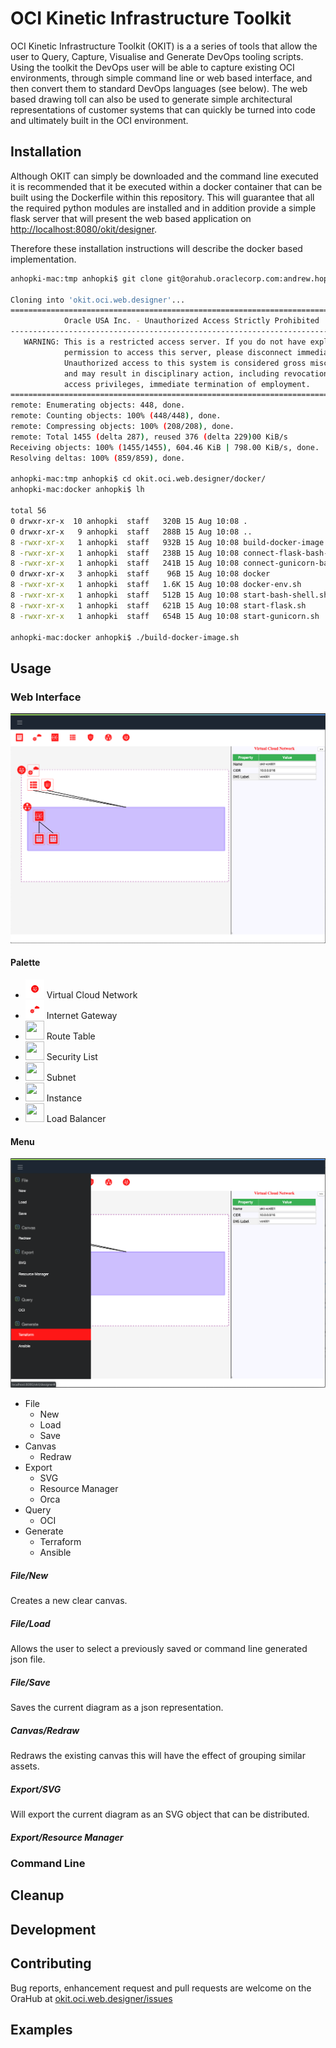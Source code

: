 # OCI Kinetic Infrastructure Toolkit

OCI Kinetic Infrastructure Toolkit (OKIT) is a a series of tools that allow the user to Query, Capture, Visualise and
Generate DevOps tooling scripts. Using the toolkit the DevOps user will be able to capture existing OCI environments,
through simple command line or web based interface, and then convert them to standard DevOps languages (see below). 
The web based drawing toll can also be used to generate simple architectural representations of customer systems that 
can quickly be turned into code and ultimately built in the OCI environment.

## Installation
Although OKIT can simply be downloaded and the command line executed it is recommended that it be executed within a
docker container that can be built using the Dockerfile within this repository. This will guarantee that all the required 
python modules are installed and in addition provide a simple flask server that will present the web based application on
[http://localhost:8080/okit/designer](http://localhost:8080/okit/designer).

Therefore these installation instructions will describe the docker based implementation.

```bash
anhopki-mac:tmp anhopki$ git clone git@orahub.oraclecorp.com:andrew.hopkinson/okit.oci.web.designer.git

Cloning into 'okit.oci.web.designer'...
===============================================================================
            Oracle USA Inc. - Unauthorized Access Strictly Prohibited
-------------------------------------------------------------------------------
   WARNING: This is a restricted access server. If you do not have explicit
            permission to access this server, please disconnect immediately.
            Unauthorized access to this system is considered gross misconduct
            and may result in disciplinary action, including revocation of
            access privileges, immediate termination of employment.
===============================================================================
remote: Enumerating objects: 448, done.
remote: Counting objects: 100% (448/448), done.
remote: Compressing objects: 100% (208/208), done.
remote: Total 1455 (delta 287), reused 376 (delta 229)00 KiB/s
Receiving objects: 100% (1455/1455), 604.46 KiB | 798.00 KiB/s, done.
Resolving deltas: 100% (859/859), done.

anhopki-mac:tmp anhopki$ cd okit.oci.web.designer/docker/
anhopki-mac:docker anhopki$ lh

total 56
0 drwxr-xr-x  10 anhopki  staff   320B 15 Aug 10:08 .
0 drwxr-xr-x   9 anhopki  staff   288B 15 Aug 10:08 ..
8 -rwxr-xr-x   1 anhopki  staff   932B 15 Aug 10:08 build-docker-image.sh
8 -rwxr-xr-x   1 anhopki  staff   238B 15 Aug 10:08 connect-flask-bash-shell.sh
8 -rwxr-xr-x   1 anhopki  staff   241B 15 Aug 10:08 connect-gunicorn-bash-shell.sh
0 drwxr-xr-x   3 anhopki  staff    96B 15 Aug 10:08 docker
8 -rwxr-xr-x   1 anhopki  staff   1.6K 15 Aug 10:08 docker-env.sh
8 -rwxr-xr-x   1 anhopki  staff   512B 15 Aug 10:08 start-bash-shell.sh
8 -rwxr-xr-x   1 anhopki  staff   621B 15 Aug 10:08 start-flask.sh
8 -rwxr-xr-x   1 anhopki  staff   654B 15 Aug 10:08 start-gunicorn.sh

anhopki-mac:docker anhopki$ ./build-docker-image.sh
```

## Usage
### Web Interface
![OKIT Web Interface](documentation/images/okit_web_interface.png?raw=true "OKIT Web Interface")
#### Palette
- <img src="okitweb/static/okit/palette/Virtual_Cloud_Network.svg" width="30" height="30"/> Virtual Cloud Network 
- <img src="okitweb/static/okit/palette/Internet_Gateway.svg" width="30" height="30"/> Internet Gateway
- <img src="okitweb/static/okit/palette/Route_Table.svg.svg" width="30" height="30"/> Route Table
- <img src="okitweb/static/okit/palette/Security_List.svg.svg" width="30" height="30"/> Security List
- <img src="okitweb/static/okit/palette/Subnet.svg.svg" width="30" height="30"/> Subnet
- <img src="okitweb/static/okit/palette/Instance.svg.svg" width="30" height="30"/> Instance
- <img src="okitweb/static/okit/palette/Load_Balancer.svg.svg" width="30" height="30"/> Load Balancer
#### Menu
![OKIT Web Interface Menu](documentation/images/okit_menu.png?raw=true "OKIT Web Interface Menu")

- File
  - New
  - Load
  - Save
- Canvas
  - Redraw
- Export
  - SVG
  - Resource Manager
  - Orca
- Query
  - OCI
- Generate
  - Terraform
  - Ansible

##### File/New
Creates a new clear canvas.
##### File/Load
Allows the user to select a previously saved or command line generated json file.
##### File/Save
Saves the current diagram as a json representation.
##### Canvas/Redraw
Redraws the existing canvas this will have the effect of grouping similar assets.
##### Export/SVG
Will export the current diagram as an SVG object that can be distributed.
##### Export/Resource Manager


### Command Line

## Cleanup

## Development

## Contributing

Bug reports, enhancement request and pull requests are welcome on the OraHub at [okit.oci.web.designer/issues](https://orahub.oraclecorp.com/cloud-tools-ateam/okit.oci.web.designer/issues)

## Examples